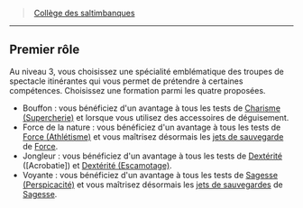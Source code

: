 ﻿---
!GenericItem
Id: bard_acrobats_hd.md#premier-rôle
ParentLink: bard_acrobats_hd.md#collège-des-saltimbanques
Name: Premier rôle
ParentName: Collège des saltimbanques
NameLevel: 2
Attributes: {}
---
> [Collège des saltimbanques](hd_bard_acrobats.md)

---

## Premier rôle

Au niveau 3, vous choisissez une spécialité emblématique des troupes de spectacle itinérantes qui vous permet de prétendre à certaines compétences. Choisissez une formation parmi les quatre proposées.

* Bouffon : vous bénéficiez d'un avantage à tous les tests de [Charisme (Supercherie)](hd_abilities_charisma_supercherie.md) et lorsque vous utilisez des accessoires de déguisement.
* Force de la nature : vous bénéficiez d'un avantage à tous les tests de [Force (Athlétisme)](hd_abilities_strength_athletisme.md) et vous maîtrisez désormais les [jets de sauvegarde](hd_abilities_jets_de_sauvegarde.md) de [Force](hd_abilities_strength.md).
* Jongleur : vous bénéficiez d'un avantage à tous les tests de [Dextérité](hd_abilities_dexterity.md) ([Acrobatie]) et [Dextérité (Escamotage)](hd_abilities_dexterity_escamotage.md).
* Voyante : vous bénéficiez d'un avantage à tous les tests de [Sagesse (Perspicacité)](hd_abilities_wisdom_perspicacite.md) et vous maîtrisez désormais les [jets de sauvegardes](hd_abilities_jets_de_sauvegarde.md) de [Sagesse](hd_abilities_wisdom.md).

